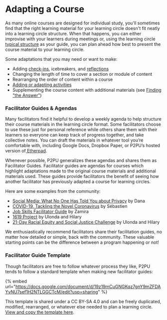 # Adapting a Course

As many online courses are designed for individual study, you'll sometimes find that the right learning material for your learning circle doesn't fit neatly into a learning circle structure. When that happens, you can either improvise with your learners during meetings or, using the learning circle [typical structure](https://app.gitbook.com/@peer-2-peer-university/s/p2pu-knowledge-base/~/drafts/-MYBqKw2d0_DgWHithpq/methodology/learning-circle-structure) as your guide, you can plan ahead how best to present the course material to your learning circle. 

Some adaptations that you may need or want to make:

* Adding [check-ins](https://handbook.p2pu.org/methodology/learning-circle-structure#check-in), icebreakers, and [reflections](https://handbook.p2pu.org/methodology/learning-circle-structure#check-in)
* Changing the length of time to cover a section or module of content
* Rearranging the order of content within a course
* [Adding or adapting activities](../methodology/learning-circle-structure.md#learn-and-do)
* Supplementing the course content with additional materials \(see [Finding "the Answer"](../facilitation/facilitation-basics.md#finding-the-answer)\) 

### Facilitator Guides & Agendas

Many facilitators find it helpful to develop a weekly agenda to help structure their course materials in the learning circle format. Some facilitators choose to use these just for personal reference while others share them with their learners so everyone can keep track of progress together, and take collective notes. You can draft the materials in whatever tool you’re comfortable with, including Google Docs, Dropbox Paper, or P2PU’s hosted version of[ Etherpad](https://etherpad.p2pu.org/).

Whenever possible, P2PU generalizes these agendas and shares them as Facilitator Guides. Facilitator guides are agendas for courses which highlight adaptations made to the original course materials and additional materials used.  These guides provide facilitators the benefit of seeing how another facilitator has previously adapted a course for learning circles. 

Here are some examples from the community:‌

* [Social Media: What No One Has Told You about Privacy](https://docs.google.com/document/d/1_AnvIV-J8u8l3Z7TyqD8csI45sQFCoJyH7C89Df23tg/edit) by Dana
* [COVID-19, Tackling the Novel Coronavirus](https://docs.google.com/document/d/1JBfz869HQJ0gtapgYwrYjFfs1cDX7d4POqRBLXD4oSQ/edit) by Sébastien
* [Job Skills Facilitator Guide](https://docs.google.com/document/d/1LtHeCpP39j9SLO9ttRcUwyBh-nziU2AsT6y-jUn1STU/edit) by Zamira
* [1619 Project](https://community.p2pu.org/t/the-1619-project-new-york-times/4739/2) by Ulonda and Hilary
* [21-Day Racial Equity and Social Justice Challenge](https://community.p2pu.org/t/21-day-racial-equity-social-justice-ywca-greater-cleveland/4770/2) by Ulonda and Hilary

We enthusiastically recommend facilitators share their facilitation guides, no matter how detailed or simple, back with the community. These valuable starting points can be the difference between a program happening or not! 

### Facilitator Guide Template

Though facilitators are free to follow whatever process they like, P2PU tends to follow a standard template when making new facilitator guides: 

{% embed url="https://docs.google.com/document/d/19z19mCuGNGKqz7gnY9mZFDAYvNU7sef1H2NTLGGCTcM/edit?usp=sharing" %}

This template is shared under a CC BY-SA 4.0 and can be freely duplicated, modified, rearranged, or whatever else needed to plan a learning circle. [View and copy the template here](https://docs.google.com/document/d/19z19mCuGNGKqz7gnY9mZFDAYvNU7sef1H2NTLGGCTcM/edit?usp=sharing).


